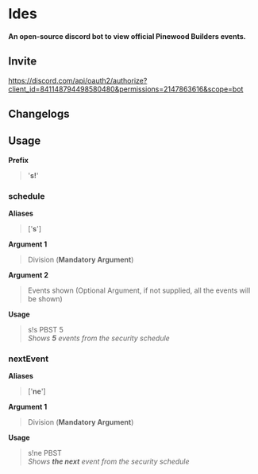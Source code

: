# Ides
#### An open-source discord bot to view official Pinewood Builders events.
## Invite
https://discord.com/api/oauth2/authorize?client_id=841148794498580480&permissions=2147863616&scope=bot
## Changelogs

## Usage

**Prefix**
> '**s!**'

### **schedule**
**Aliases**  
> ['**s**']

**Argument 1**
> Division (**Mandatory Argument**)

**Argument 2**
> Events shown (Optional Argument, if not supplied, all the events will be shown)

**Usage**
> s!s PBST 5  
> *Shows **5** events from the security schedule*

### nextEvent
**Aliases**
> ['**ne**']

**Argument 1**
> Division (**Mandatory Argument**)
 
**Usage**
> s!ne PBST  
> *Shows **the next** event from the security schedule*

